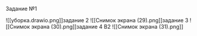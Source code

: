 Задание №1

![[уборка.drawio.png]]задание 2
![[Снимок экрана (29).png]]задание 3
![[Снимок экрана (30).png]]задание 4 B2
![[Снимок экрана (31).png]]